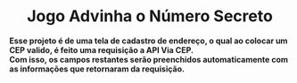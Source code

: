 <h1 align="center"> Jogo Advinha o Número Secreto</h1>

<div><strong>
    Esse projeto é de uma tela de cadastro de endereço, o qual ao colocar um CEP valido, é feito uma requisição a API Via CEP. <br>
    Com isso, os campos restantes serão preenchidos automaticamente com as informações que retornaram da requisição.
</strong></div>

